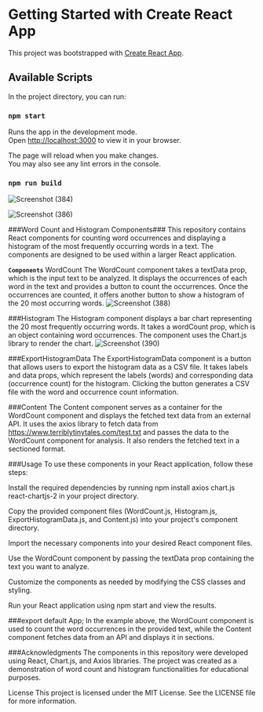 # Getting Started with Create React App

This project was bootstrapped with [Create React App](https://github.com/facebook/create-react-app).

## Available Scripts

In the project directory, you can run:

### `npm start`

Runs the app in the development mode.\
Open [http://localhost:3000](http://localhost:3000) to view it in your browser.

The page will reload when you make changes.\
You may also see any lint errors in the console.


### `npm run build`

![Screenshot (384)](https://github.com/Manishagupta766/Tales/assets/84488866/ce4a6155-3ecc-405b-90c8-52cca5923460)

![Screenshot (386)](https://github.com/Manishagupta766/Tales/assets/84488866/1d687b5a-06f7-43a0-98fd-6bac190cd25d)

###Word Count and Histogram Components###
This repository contains React components for counting word occurrences and displaying a histogram of the most frequently occurring words in a text. The components are designed to be used within a larger React application.

**`Components`**
WordCount
The WordCount component takes a textData prop, which is the input text to be analyzed. It displays the occurrences of each word in the text and provides a button to count the occurrences. Once the occurrences are counted, it offers another button to show a histogram of the 20 most occurring words.
![Screenshot (388)](https://github.com/Manishagupta766/Tales/assets/84488866/60711505-abbf-4198-bb21-8134a76edbf7)

###Histogram
The Histogram component displays a bar chart representing the 20 most frequently occurring words. It takes a wordCount prop, which is an object containing word occurrences. The component uses the Chart.js library to render the chart.
![Screenshot (390)](https://github.com/Manishagupta766/Tales/assets/84488866/9f70f757-ca56-49a1-8d20-1ab10fff4522)


###ExportHistogramData
The ExportHistogramData component is a button that allows users to export the histogram data as a CSV file. It takes labels and data props, which represent the labels (words) and corresponding data (occurrence count) for the histogram. Clicking the button generates a CSV file with the word and occurrence count information.

###Content
The Content component serves as a container for the WordCount component and displays the fetched text data from an external API. It uses the axios library to fetch data from https://www.terriblytinytales.com/test.txt and passes the data to the WordCount component for analysis. It also renders the fetched text in a sectioned format.

###Usage
To use these components in your React application, follow these steps:

Install the required dependencies by running npm install axios chart.js react-chartjs-2 in your project directory.

Copy the provided component files (WordCount.js, Histogram.js, ExportHistogramData.js, and Content.js) into your project's component directory.

Import the necessary components into your desired React component files.

Use the WordCount component by passing the textData prop containing the text you want to analyze.

Customize the components as needed by modifying the CSS classes and styling.

Run your React application using npm start and view the results.



###export default App;
In the example above, the WordCount component is used to count the word occurrences in the provided text, while the Content component fetches data from an API and displays it in sections.

###Acknowledgments
The components in this repository were developed using React, Chart.js, and Axios libraries. The project was created as a demonstration of word count and histogram functionalities for educational purposes.

License
This project is licensed under the MIT License. See the LICENSE file for more information.






